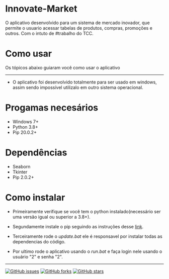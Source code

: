 # Innovate-Market

O aplicativo desenvolvido para um sistema de mercado inovador, que permite o usuario acessar tabelas de produtos, compras, promoções e outros. Com o intuto de #trabalho do TCC.
#

# Como usar
Os tópicos abaixo guiaram você como usar o aplicativo
***
* O aplicativo foi desenvolvido totalmente para ser usado em windows, assim sendo impossível utilizalo em outro sistema operacional. 

# Progamas necesários

* Windows 7+
* Python 3.8+
* Pip 20.0.2+

# Dependências

* Seaborn
* Tkinter
* Pip 2.0.2+

# Como instalar 

* Primeiramente verifique se você tem o python instalado(necessário ser uma versão igual ou superior a 3.8+). 

* Segundamente instale o pip seguindo as instruções desse <a href="https://phoenixnap.com/kb/install-pip-windows"> link</a>. 

* Terceiramente rode o *update.bat* ele é responsavel por instalar todas as dependencias do código.

* Por ultimo rode o aplicativo usando o *run.bat* e faça login nele usando o usuário "2" e senha "2".

***
<a href="https://github.com/1NxT/Innovate-Market/issues"><img alt="GitHub issues" src="https://img.shields.io/github/issues/1NxT/Innovate-Market?style=for-the-badge"></a>
<a href="https://github.com/1NxT/Innovate-Market/network"><img alt="GitHub forks" src="https://img.shields.io/github/forks/1NxT/Innovate-Market?style=for-the-badge"></a>
<a href="https://github.com/1NxT/Innovate-Market/stargazers"><img alt="GitHub stars" src="https://img.shields.io/github/stars/1NxT/Innovate-Market?style=for-the-badge"></a>
